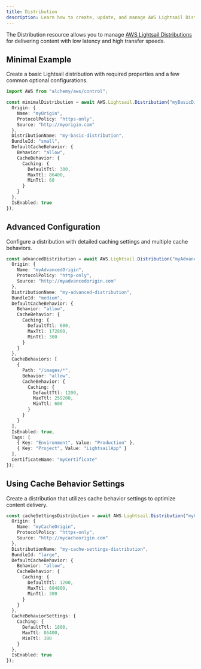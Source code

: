 ```yaml
---
title: Distribution
description: Learn how to create, update, and manage AWS Lightsail Distributions using Alchemy Cloud Control.
---
```


The Distribution resource allows you to manage [AWS Lightsail Distributions](https://docs.aws.amazon.com/lightsail/latest/userguide/) for delivering content with low latency and high transfer speeds.

## Minimal Example

Create a basic Lightsail distribution with required properties and a few common optional configurations.

```ts
import AWS from "alchemy/aws/control";

const minimalDistribution = await AWS.Lightsail.Distribution("myBasicDistribution", {
  Origin: {
    Name: "myOrigin",
    ProtocolPolicy: "https-only",
    Source: "http://myorigin.com"
  },
  DistributionName: "my-basic-distribution",
  BundleId: "small",
  DefaultCacheBehavior: {
    Behavior: "allow",
    CacheBehavior: {
      Caching: {
        DefaultTtl: 300,
        MaxTtl: 86400,
        MinTtl: 60
      }
    }
  },
  IsEnabled: true
});
```

## Advanced Configuration

Configure a distribution with detailed caching settings and multiple cache behaviors.

```ts
const advancedDistribution = await AWS.Lightsail.Distribution("myAdvancedDistribution", {
  Origin: {
    Name: "myAdvancedOrigin",
    ProtocolPolicy: "http-only",
    Source: "http://myadvancedorigin.com"
  },
  DistributionName: "my-advanced-distribution",
  BundleId: "medium",
  DefaultCacheBehavior: {
    Behavior: "allow",
    CacheBehavior: {
      Caching: {
        DefaultTtl: 600,
        MaxTtl: 172800,
        MinTtl: 300
      }
    }
  },
  CacheBehaviors: [
    {
      Path: "/images/*",
      Behavior: "allow",
      CacheBehavior: {
        Caching: {
          DefaultTtl: 1200,
          MaxTtl: 259200,
          MinTtl: 600
        }
      }
    }
  ],
  IsEnabled: true,
  Tags: [
    { Key: "Environment", Value: "Production" },
    { Key: "Project", Value: "LightsailApp" }
  ],
  CertificateName: "myCertificate"
});
```

## Using Cache Behavior Settings

Create a distribution that utilizes cache behavior settings to optimize content delivery.

```ts
const cacheSettingsDistribution = await AWS.Lightsail.Distribution("myCacheSettingsDistribution", {
  Origin: {
    Name: "myCacheOrigin",
    ProtocolPolicy: "https-only",
    Source: "http://mycacheorigin.com"
  },
  DistributionName: "my-cache-settings-distribution",
  BundleId: "large",
  DefaultCacheBehavior: {
    Behavior: "allow",
    CacheBehavior: {
      Caching: {
        DefaultTtl: 1200,
        MaxTtl: 604800,
        MinTtl: 300
      }
    }
  },
  CacheBehaviorSettings: {
    Caching: {
      DefaultTtl: 1800,
      MaxTtl: 86400,
      MinTtl: 300
    }
  },
  IsEnabled: true
});
```